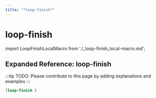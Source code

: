 ```yaml
---
title: "*loop-finish*"
---
```


# loop-finish

import LoopFinishLocalMacro from './_loop-finish_local-macro.md';

<LoopFinishLocalMacro />

## Expanded Reference: loop-finish

:::tip
TODO: Please contribute to this page by adding explanations and examples
:::

```lisp
(loop-finish )
```
